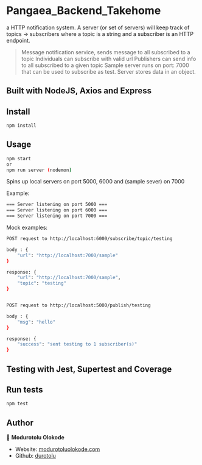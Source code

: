 # Pangaea_Backend_Takehome
a HTTP notification system. A server (or set of servers) will keep track of topics -> subscribers where a topic is a string and a subscriber is an HTTP endpoint.

> Message notification service, sends message to all subscribed to a topic
> Individuals can subscribe with valid url
> Publishers can send info to all subscribed to a given topic
> Sample server runs on port: 7000 that can be used to subscribe as test.
> Server stores data in an object.

## Built with NodeJS, Axios and Express

## Install

```sh
npm install
```

## Usage

```sh
npm start
or
npm run server (nodemon)
```

Spins up local servers on port 5000, 6000 and (sample sever) on 7000

Example:

```sh
=== Server listening on port 5000 ===
=== Server listening on port 6000 ===
=== Server listening on port 7000 ===
```

Mock examples:

```sh
POST request to http://localhost:6000/subscribe/topic/testing

body : {
    "url": "http://localhost:7000/sample"
}

response: {
    "url": "http://localhost:7000/sample",
    "topic": "testing"
}


POST request to http://localhost:5000/publish/testing

body : {
    "msg": "hello"
}

response: {
    "success": "sent testing to 1 subscriber(s)"
}
```

## Testing with Jest, Supertest and Coverage
## Run tests

```sh
npm test
```

## Author

👤 **Modurotolu Olokode**

- Website: [modurotoluolokode.com](http://modurotoluolokode.com/)
- Github: [durotolu](https://github.com/durotolu)
